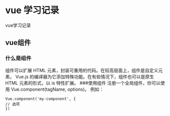 
# vue 学习记录
vue学习记录

## vue组件
### 什么是组件
组件可以扩展 HTML 元素，封装可重用的代码。在较高层面上，组件是自定义元素， Vue.js 的编译器为它添加特殊功能。在有些情况下，组件也可以是原生 HTML 元素的形式，以 is 特性扩展。
###使用组件
注册一个全局组件，你可以使用 Vue.component(tagName, options)。 例如：

    Vue.component('my-component', {
    // 选项
    })
